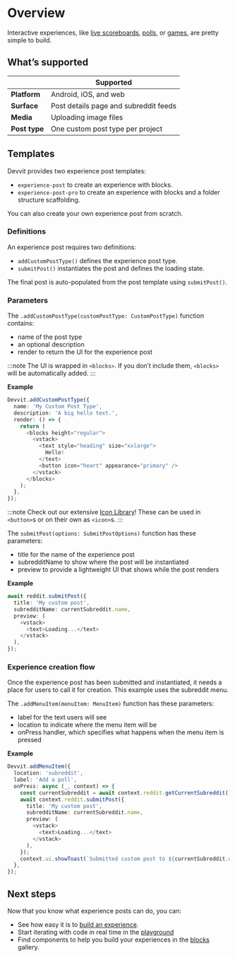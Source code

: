 # Overview

Interactive experiences, like [live scoreboards](./showcase/apps.mdx#livescores), [polls](./showcase/playgrounds.mdx#polls), or [games](./showcase/apps.mdx#bingo), are pretty simple to build.

## What’s supported

|               | Supported                             |
| ------------- | ------------------------------------- |
| **Platform**  | Android, iOS, and web                 |
| **Surface**   | Post details page and subreddit feeds |
| **Media**     | Uploading image files                 |
| **Post type** | One custom post type per project      |

## Templates

Devvit provides two experience post templates:

- `experience-post` to create an experience with blocks.
- `experience-post-pro` to create an experience with blocks and a folder structure scaffolding.

You can also create your own experience post from scratch.

### Definitions

An experience post requires two definitions:

- `addCustomPostType()` defines the experience post type.
- `submitPost()` instantiates the post and defines the loading state.

The final post is auto-populated from the post template using `submitPost()`.

### Parameters

The `.addCustomPostType(customPostType: CustomPostType)` function contains:

- name of the post type
- an optional description
- render to return the UI for the experience post

:::note
The UI is wrapped in `<blocks>`. If you don’t include them, `<blocks>` will be automatically added.
:::

**Example**

```ts
Devvit.addCustomPostType({
  name: 'My Custom Post Type',
  description: 'A big hello text.',
  render: () => {
    return (
      <blocks height="regular">
        <vstack>
          <text style="heading" size="xxlarge">
            Hello!
          </text>
          <button icon="heart" appearance="primary" />
        </vstack>
      </blocks>
    );
  },
});
```

:::note
Check out our extensive [Icon Library](blocks/icon)! These can be used in `<button>`s or on their own as `<icon>`s.
:::

The `submitPost(options: SubmitPostOptions)` function has these parameters:

- title for the name of the experience post
- subredditName to show where the post will be instantiated
- preview to provide a lightweight UI that shows while the post renders

**Example**

```ts
await reddit.submitPost({
  title: 'My custom post',
  subredditName: currentSubreddit.name,
  preview: (
    <vstack>
      <text>Loading...</text>
    </vstack>
  ),
});
```

### Experience creation flow

Once the experience post has been submitted and instantiated, it needs a place for users to call it for creation. This example uses the subreddit menu.

The `.addMenuItem(menuItem: MenuItem)` function has these parameters:

- label for the text users will see
- location to indicate where the menu item will be
- onPress handler, which specifies what happens when the menu item is pressed

**Example**

```ts
Devvit.addMenuItem({
  location: 'subreddit',
  label: 'Add a poll',
  onPress: async (_, context) => {
    const currentSubreddit = await context.reddit.getCurrentSubreddit();
    await context.reddit.submitPost({
      title: 'My custom post',
      subredditName: currentSubreddit.name,
      preview: (
        <vstack>
          <text>Loading...</text>
        </vstack>
      ),
    });
    context.ui.showToast(`Submitted custom post to ${currentSubreddit.name}`);
  },
});
```

## Next steps

Now that you know what experience posts can do, you can:

- See how easy it is to [build an experience](experience_post.md).
- Start iterating with code in real time in the [playground](playground.md)
- Find components to help you build your experiences in the [blocks](/docs/blocks/overview.mdx) gallery.
